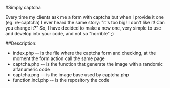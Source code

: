 #Simply captcha

Every time my clients ask me a form with captcha but when I provide it one (eg. re-captcha) I ever heard the same story: "it's too big! I don't like it! Can you change it?"
So, I have decided to make a new one, very simple to use and develop into your code, and not so "horrible" ;)

##Description:

- index.php -- is the file where the captcha form and checking, at the moment the form action call the same page
- captcha.php -- is the function that generate the image with a randomic alfanumeric code
- captcha.png -- is the image base used by captcha.php
- function.incl.php -- is the repository the code
